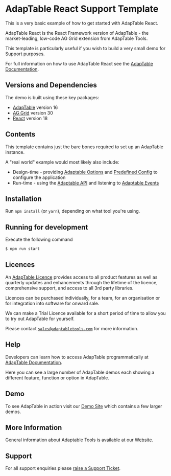# AdapTable React Support Template

This is a very basic example of how to get started with AdapTable React.

AdapTable React is the React Framework version of AdapTable - the market-leading, low-code AG Grid extension from AdapTable Tools.

This template is particularly useful if you wish to build a very small demo for Support purposes.

For full information on how to use AdapTable React see the [AdapTable Documentation](https://docs.adaptabletools.com/guide/react-overview).

## Versions and Dependencies

The demo is built using these key packages:

- [AdapTable](https://docs.adaptabletools.com/) version 16
- [AG Grid](https://www.ag-grid.com) version 30
- [React](https://react.dev/) version 18

## Contents

This template contains just the bare bones required to set up an AdapTable instance. 

A "real world" example would most likely also include:

- Design-time - providing [Adaptable Options](https://docs.adaptabletools.com/guide/reference-options-overview) and [Predefined Config](https://docs.adaptabletools.com/guide/reference-predefined-config) to configure the application
- Run-time - using the [Adaptable API](https://docs.adaptabletools.com/guide/reference-api-overview) and listening to [Adaptable Events](https://docs.adaptabletools.com/guide/reference-event-overview)

## Installation

Run `npm install` (or `yarn`), depending on what tool you're using.

## Running for development

Execute the following command

```sh
$ npm run start
```


## Licences

An [AdapTable Licence](https://docs.adaptabletools.com/guide/licensing) provides access to all product features as well as quarterly updates and enhancements through the lifetime of the licence, comprehensive support, and access to all 3rd party libraries.

Licences can be purchased individually, for a team, for an organisation or for integration into software for onward sale.

We can make a Trial Licence available for a short period of time to allow you to try out AdapTable for yourself.

Please contact [`sales@adaptabletools.com`](mailto:sales@adaptabletools.com) for more information.

## Help

Developers can learn how to access AdapTable programmatically at [AdapTable Documentation](https://docs.adaptabletools.com).  

Here you can see a large number of AdapTable demos each showing a different feature, function or option in AdapTable.

## Demo

To see AdapTable in action visit our [Demo Site](https://www.adaptabletools.com/demos) which contains a few larger demos.

## More Information

General information about Adaptable Tools is available at our [Website](http://www.adaptabletools.com).
 
## Support

For all support enquiries please [raise a Support Ticket](https://adaptabletools.zendesk.com/hc/en-us/requests/new).
